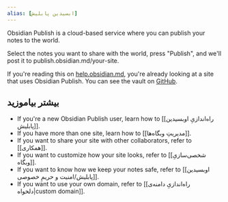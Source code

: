 ```yaml
---
alias: [ابسیدین پابلیش]
---
```


Obsidian Publish is a cloud-based service where you can publish your notes to the world.

Select the notes you want to share with the world, press "Publish", and we'll post it to publish.obsidian.md/your-site.

If you're reading this on [help.obsidian.md](https://help.obsidian.md), you're already looking at a site that uses Obsidian Publish. You can see the vault on [GitHub](https://github.com/obsidianmd/obsidian-docs).

## بیشتر بیاموزید

- If you're a new Obsidian Publish user, learn how to [[راه‌اندازیِ اوبسیدین پابلیش]].
- If you have more than one site, learn how to [[مدیریتِ وبگاه‌ها]].
- If you want to share your site with other collaborators, refer to [[همکاری]].
- If you want to customize how your site looks, refer to [[شخصی‌سازیِ وبگاه]].
- If you want to know how we keep your notes safe, refer to [[اوبسیدین پابلیش/امنیت و حریمِ خصوصی]].
- If you want to use your own domain, refer to [[راه‌اندازیِ دامنه‌ی دلخواه|custom domain]].
